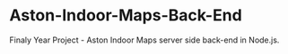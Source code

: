 # Aston-Indoor-Maps-Back-End
Finaly Year Project - Aston Indoor Maps server side back-end in Node.js. 
